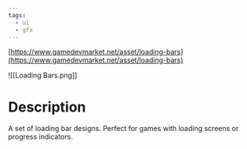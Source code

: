 ```yaml
---
tags:
  - ui
  - gfx
---
```

[https://www.gamedevmarket.net/asset/loading-bars](https://www.gamedevmarket.net/asset/loading-bars)

![[Loading Bars.png]]

# Description
A set of loading bar designs. Perfect for games with loading screens or progress indicators.
